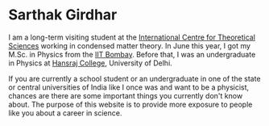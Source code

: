 # Sarthak Girdhar
I am a long-term visiting student at the [International Centre for Theoretical Sciences](https://www.icts.res.in/) working in condensed matter theory. In June this year, I got my M.Sc. in Physics from the [IIT Bombay](https://www.phy.iitb.ac.in/). Before that, I was an undergraduate in Physics at [Hansraj College](https://www.hansrajcollege.ac.in/), University of Delhi.

If you are currently a school student or an undergraduate in one of the state or central universities of India like I once was and want to be a physicist, chances are there are some important things you currently don't know about. The purpose of this website is to provide more exposure to people like you about a career in science. 
